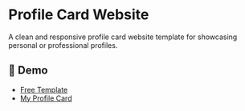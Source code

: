 # Profile Card Website

A clean and responsive profile card website template for showcasing personal or professional profiles.

## 🔗 Demo
- [Free Template](https://sujon0xpi.github.io/card/free-template/)
- [My Profile Card](https://sujon0xpi.github.io/card/)
